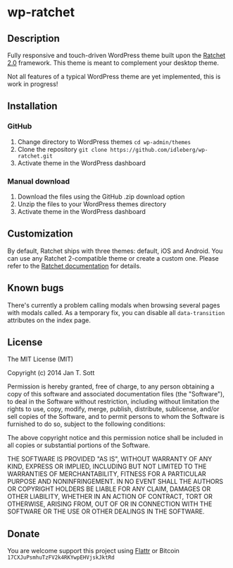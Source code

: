 # wp-ratchet

## Description

Fully responsive and touch-driven WordPress theme built upon the [Ratchet 2.0](http://goratchet.com/) framework. This theme is meant to complement your desktop theme.

Not all features of a typical WordPress theme are yet implemented, this is work in progress! 

## Installation

### GitHub

1. Change directory to WordPress themes `cd wp-admin/themes`
2. Clone the repository `git clone https://github.com/idleberg/wp-ratchet.git`
3. Activate theme in the WordPress dashboard

### Manual download

1. Download the files using the GitHub .zip download option
2. Unzip the files to your WordPress themes directory
3. Activate theme in the WordPress dashboard

## Customization

By default, Ratchet ships with three themes: default, iOS and Android. You can use any Ratchet 2-compatible theme or create a custom one. Please refer to the [Ratchet documentation](http://goratchet.com/getting-started/) for details.

## Known bugs

There's currently a problem calling modals when browsing several pages with modals called. As a temporary fix, you can disable all `data-transition` attributes on the index page.

## License

The MIT License (MIT)

Copyright (c) 2014 Jan T. Sott

Permission is hereby granted, free of charge, to any person obtaining a copy of this software and associated documentation files (the "Software"), to deal in the Software without restriction, including without limitation the rights to use, copy, modify, merge, publish, distribute, sublicense, and/or sell copies of the Software, and to permit persons to whom the Software is furnished to do so, subject to the following conditions:

The above copyright notice and this permission notice shall be included in all copies or substantial portions of the Software.

THE SOFTWARE IS PROVIDED "AS IS", WITHOUT WARRANTY OF ANY KIND, EXPRESS OR IMPLIED, INCLUDING BUT NOT LIMITED TO THE WARRANTIES OF MERCHANTABILITY, FITNESS FOR A PARTICULAR PURPOSE AND NONINFRINGEMENT. IN NO EVENT SHALL THE AUTHORS OR COPYRIGHT HOLDERS BE LIABLE FOR ANY CLAIM, DAMAGES OR OTHER LIABILITY, WHETHER IN AN ACTION OF CONTRACT, TORT OR OTHERWISE, ARISING FROM, OUT OF OR IN CONNECTION WITH THE SOFTWARE OR THE USE OR OTHER DEALINGS IN THE SOFTWARE.

## Donate

You are welcome support this project using [Flattr](https://flattr.com/submit/auto?user_id=idleberg&url=https://github.com/idleberg/wp-ratchet) or Bitcoin `17CXJuPsmhuTzFV2k4RKYwpEHVjskJktRd`